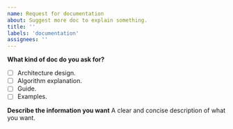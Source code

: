 ```yaml
---
name: Request for documentation
about: Suggest more doc to explain something.
title: ''
labels: 'documentation'
assignees: ''
---
```


**What kind of doc do you ask for?**
- [ ] Architecture design.
- [ ] Algorithm explanation.
- [ ] Guide.
- [ ] Examples.

**Describe the information you want**
A clear and concise description of what you want.
